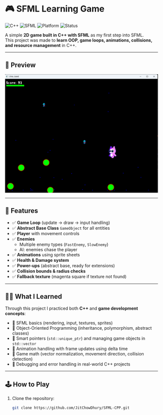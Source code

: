 # 🎮 SFML Learning Game

![C++](https://img.shields.io/badge/C%2B%2B-17-blue.svg?logo=c%2B%2B&logoColor=white)
![SFML](https://img.shields.io/badge/SFML-2.5-green.svg?logo=sfml&logoColor=white)
![Platform](https://img.shields.io/badge/Platform-Windows%20%7C%20Linux-lightgrey.svg)
![Status](https://img.shields.io/badge/Status-Learning%20Project-orange.svg)

A simple **2D game built in C++ with SFML** as my first step into SFML.  
This project was made to **learn OOP, game loops, animations, collisions, and resource management** in C++.  

---

## 📸 Preview

![alt text](image.png)

---

## 🚀 Features

- ✅ **Game Loop** (update → draw → input handling)  
- ✅ **Abstract Base Class** `GameObject` for all entities  
- ✅ **Player** with movement controls  
- ✅ **Enemies**  
  - Multiple enemy types (`FastEnemy`, `SlowEnemy`)  
  - AI: enemies chase the player  
- ✅ **Animations** using sprite sheets  
- ✅ **Health & Damage system**  
- ✅ **Power-ups** (abstract base, ready for extensions)  
- ✅ **Collision bounds & radius checks**  
- ✅ **Fallback texture** (magenta square if texture not found)  

---

## 🧑‍💻 What I Learned

Through this project I practiced both **C++** and **game development concepts**:

- 🎯 SFML basics (rendering, input, textures, sprites)  
- 🎯 Object-Oriented Programming (inheritance, polymorphism, abstract classes)  
- 🎯 Smart pointers (`std::unique_ptr`) and managing game objects in `std::vector`  
- 🎯 Animation handling with frame updates using delta time  
- 🎯 Game math (vector normalization, movement direction, collision detection)  
- 🎯 Debugging and error handling in real-world C++ projects  

---

## 🕹️ How to Play

1. Clone the repository:
   ```bash
   git clone https://github.com/JitChowDhury/SFML-CPP.git
